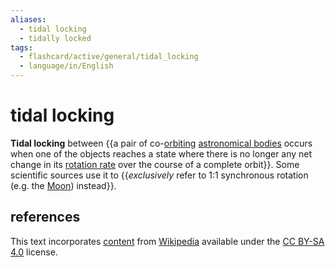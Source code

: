 ```yaml
---
aliases:
  - tidal locking
  - tidally locked
tags:
  - flashcard/active/general/tidal_locking
  - language/in/English
---
```


# tidal locking

__Tidal locking__ between {{a pair of co-[orbiting](orbit.md) [astronomical bodies](astronomical%20object.md) occurs when one of the objects reaches a state where there is no longer any net change in its [rotation rate](rotational%20frequency.md) over the course of a complete orbit}}. Some scientific sources use it to {{_exclusively_ refer to 1:1 synchronous rotation (e.g. the [Moon](Moon.md)) instead}}. <!--SR:!2025-04-03,175,310!2025-08-09,296,330-->

## references

This text incorporates [content](https://en.wikipedia.org/wiki/tidal_locking) from [Wikipedia](Wikipedia.md) available under the [CC BY-SA 4.0](https://creativecommons.org/licenses/by-sa/4.0/) license.
